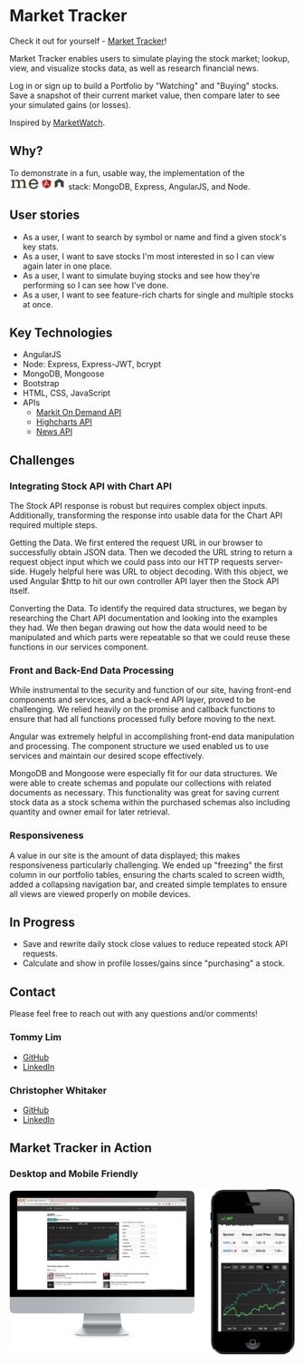 # Market Tracker

Check it out for yourself - [Market Tracker](#)!

Market Tracker enables users to simulate playing the stock market; lookup, view, and visualize stocks data, as well as research financial news.  

Log in or sign up to build a Portfolio by "Watching" and "Buying" stocks. Save a snapshot of their current market value, then compare later to see your simulated gains (or losses).

Inspired by [MarketWatch](http://www.marketwatch.com/).

## Why?

To demonstrate in a fun, usable way, the implementation of the ![MEAN](./public/img/logos/mean-logo.jpg) stack: MongoDB, Express, AngularJS, and Node.

## User stories

* As a user, I want to search by symbol or name and find a given stock's key stats.
* As a user, I want to save stocks I'm most interested in so I can view again later in one place.
* As a user, I want to simulate buying stocks and see how they're performing so I can see how I've done.
* As a user, I want to see feature-rich charts for single and multiple stocks at once.

## Key Technologies

* AngularJS
* Node: Express, Express-JWT, bcrypt
* MongoDB, Mongoose
* Bootstrap
* HTML, CSS, JavaScript
* APIs
  * [Markit On Demand API](http://dev.markitondemand.com/MODApis/)
  * [Highcharts API](http://www.highcharts.com/)
  * [News API](https://newsapi.org/)

## Challenges

### Integrating Stock API with Chart API
The Stock API response is robust but requires complex object inputs.  Additionally, transforming the response into usable data for the Chart API required multiple steps.  

Getting the Data.  We first entered the request URL in our browser to successfully obtain JSON data. Then we decoded the URL string to return a request object input which we could pass into our HTTP requests server-side. Hugely helpful here was URL to object decoding. With this object, we used Angular $http to hit our own controller API layer then the Stock API itself.

Converting the Data.  To identify the required data structures, we began by researching the Chart API documentation and looking into the examples they had.  We then began drawing out how the data would need to be manipulated and which parts were repeatable so that we could reuse these functions in our services component.

### Front and Back-End Data Processing
While instrumental to the security and function of our site, having front-end components and services, and a back-end API layer, proved to be challenging. We relied heavily on the promise and callback functions to ensure that had all functions processed fully before moving to the next.

Angular was extremely helpful in accomplishing front-end data manipulation and processing.  The component structure we used enabled us to use services and maintain our desired scope effectively.

MongoDB and Mongoose were especially fit for our data structures.  We were able to create schemas and populate our collections with related documents as necessary. This functionality was great for saving current stock data as a stock schema within the purchased schemas also including quantity and owner email for later retrieval.

### Responsiveness
A value in our site is the amount of data displayed; this makes responsiveness particularly challenging.  We ended up "freezing" the first column in our portfolio tables, ensuring the charts scaled to screen width, added a collapsing navigation bar, and created simple templates to ensure all views are viewed properly on mobile devices.

## In Progress

* Save and rewrite daily stock close values to reduce repeated stock API requests.
* Calculate and show in profile losses/gains since "purchasing" a stock.

## Contact  

Please feel free to reach out with any questions and/or comments!

### Tommy Lim
* [GitHub](https://github.com/Tommy-Lim)
* [LinkedIn](https://www.linkedin.com/in/tommy-lim)

### Christopher Whitaker
* [GitHub](https://github.com/1CTWgha)
* [LinkedIn](https://www.linkedin.com/in/christopher-whitaker-37528397)

## Market Tracker in Action

### Desktop and Mobile Friendly
![Demo](./public/img/screenshots/mobile-and-desktop-demo.png)
